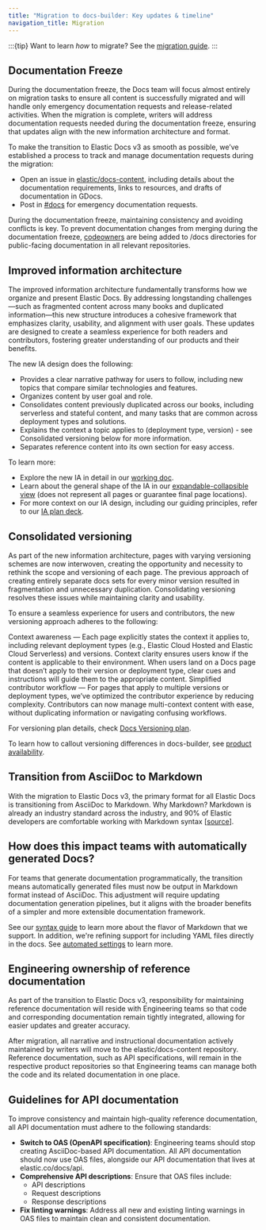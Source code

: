 ```yaml
---
title: "Migration to docs-builder: Key updates & timeline"
navigation_title: Migration
---
```


:::{tip}
Want to learn _how_ to migrate? See the [migration guide](./guide.md).
:::

## Documentation Freeze

During the documentation freeze, the Docs team will focus almost entirely on migration tasks to ensure all content is successfully migrated and will handle only emergency documentation requests and release-related activities. When the migration is complete, writers will address documentation requests needed during the documentation freeze, ensuring that updates align with the new information architecture and format.

To make the transition to Elastic Docs v3 as smooth as possible, we’ve established a process to track and manage documentation requests during the migration:

* Open an issue in [elastic/docs-content](https://github.com/elastic/docs-content/issues), including details about the documentation requirements, links to resources, and drafts of documentation in GDocs.
* Post in [#docs](https://elastic.slack.com/archives/C0JF80CJZ) for emergency documentation requests.

During the documentation freeze, maintaining consistency and avoiding conflicts is key. To prevent documentation changes from merging during the documentation freeze, [codeowners](./codeowner.md) are being added to /docs directories for public-facing documentation in all relevant repositories.

## Improved information architecture

The improved information architecture fundamentally transforms how we organize and present Elastic Docs. By addressing longstanding challenges—such as fragmented content across many books and duplicated information—this new structure introduces a cohesive framework that emphasizes clarity, usability, and alignment with user goals. These updates are designed to create a seamless experience for both readers and contributors, fostering greater understanding of our products and their benefits.

The new IA design does the following:

* Provides a clear narrative pathway for users to follow, including new topics that compare similar technologies and features.
* Organizes content by user goal and role.
* Consolidates content previously duplicated across our books, including serverless and stateful content, and many tasks that are common across deployment types and solutions.
* Explains the context a topic applies to (deployment type, version) - see Consolidated versioning below for more information.
* Separates reference content into its own section for easy access.

To learn more:

* Explore the new IA in detail in our [working doc](https://docs.google.com/spreadsheets/d/1LfPI3TZqdpONGxOmL8B8V-Feo1flLwObz9_ibCEMkIQ/edit?gid=502629814#gid=502629814).
* Learn about the general shape of the IA in our [expandable-collapsible view](https://checkvist.com/p/Nur1EAtMopm5gxry5AncM5) (does not represent all pages or guarantee final page locations).
* For more context on our IA design, including our guiding principles, refer to our [IA plan deck](https://docs.google.com/presentation/d/1e1QtEtLVCoFX0kCj02mkwxBrLSaCFyd8Nu6UlJkLP2c/edit#slide=id.g217776b7fee_0_916).

## Consolidated versioning

As part of the new information architecture, pages with varying versioning schemes are now interwoven, creating the opportunity and necessity to rethink the scope and versioning of each page. The previous approach of creating entirely separate docs sets for every minor version resulted in fragmentation and unnecessary duplication. Consolidating versioning resolves these issues while maintaining clarity and usability.

To ensure a seamless experience for users and contributors, the new versioning approach adheres to the following:

Context awareness — Each page explicitly states the context it applies to, including relevant deployment types (e.g., Elastic Cloud Hosted and Elastic Cloud Serverless) and versions. Context clarity ensures users know if the content is applicable to their environment. When users land on a Docs page that doesn’t apply to their version or deployment type, clear cues and instructions will guide them to the appropriate content.
Simplified contributor workflow — For pages that apply to multiple versions or deployment types, we’ve optimized the contributor experience by reducing complexity. Contributors can now manage multi-context content with ease, without duplicating information or navigating confusing workflows.

For versioning plan details, check [Docs Versioning plan](https://docs.google.com/presentation/d/1fX8YBGcFlHJPi1kVfB9tC-988iUvxZJAZiH21kE4A5M/edit#slide=id.g319e4ce75b5_0_0).

To learn how to callout versioning differences in docs-builder, see [product availability](../syntax/applies.md).

## Transition from AsciiDoc to Markdown

With the migration to Elastic Docs v3, the primary format for all Elastic Docs is transitioning from AsciiDoc to Markdown. Why Markdown? Markdown is already an industry standard across the industry, and 90% of Elastic developers are comfortable working with Markdown syntax [[source](https://docs.google.com/presentation/d/1morhFX4tyVB0A2f1_fnySzeJvPYf0kXGjVVYU_lVRys/edit#slide=id.g13b75c8f1f3_0_463)].

## How does this impact teams with automatically generated Docs?

For teams that generate documentation programmatically, the transition means automatically generated files must now be output in Markdown format instead of AsciiDoc. This adjustment will require updating documentation generation pipelines, but it aligns with the broader benefits of a simpler and more extensible documentation framework.

See our [syntax guide](../syntax/index.md) to learn more about the flavor of Markdown that we support. In addition, we're refining support for including YAML files directly in the docs. See [automated settings](../syntax/automated_settings.md) to learn more.

## Engineering ownership of reference documentation

As part of the transition to Elastic Docs v3, responsibility for maintaining reference documentation will reside with Engineering teams so that code and corresponding documentation remain tightly integrated, allowing for easier updates and greater accuracy.

After migration, all narrative and instructional documentation actively maintained by writers will move to the elastic/docs-content repository. Reference documentation, such as API specifications, will remain in the respective product repositories so that Engineering teams can manage both the code and its related documentation in one place.

## Guidelines for API documentation
To improve consistency and maintain high-quality reference documentation, all API documentation must adhere to the following standards:

* **Switch to OAS (OpenAPI specification)**: Engineering teams should stop creating AsciiDoc-based API documentation. All API documentation should now use OAS files, alongside our API documentation that lives at elastic.co/docs/api.
* **Comprehensive API descriptions**: Ensure that OAS files include:
  * API descriptions
  * Request descriptions
  * Response descriptions
* **Fix linting warnings**: Address all new and existing linting warnings in OAS files to maintain clean and consistent documentation.
